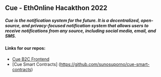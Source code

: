 ## Cue - EthOnline Hacakthon 2022

##### Cue is the notification system for the future. It is a decentralized, open-source, and privacy-focused notification system that allows users to receive notifications from any source, including social media, email, and SMS.

#### Links for our repos:

- [Cue B2C Frontend](https://github.com/SankhaChak/getcue-frontend)
- [Cue Smart Contracts] (https://github.com/sunosuporno/cue-smart-contracts)
